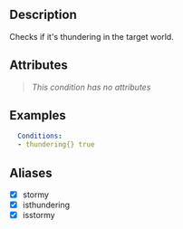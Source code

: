 ## Description
Checks if it's thundering in the target world.


## Attributes
> *This condition has no attributes*


## Examples
```yaml
  Conditions:
  - thundering{} true
```


## Aliases
- [x] stormy
- [x] isthundering
- [x] isstormy